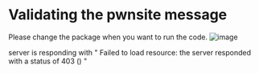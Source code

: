 # Validating the pwnsite message
Please change the package when you want to run the code.
![image](https://user-images.githubusercontent.com/69391967/131217759-2075cff4-5ce3-48aa-b7ba-efbb21ec7a2f.png)


server is responding with "  Failed to load resource: the server responded with a status of 403 () "
